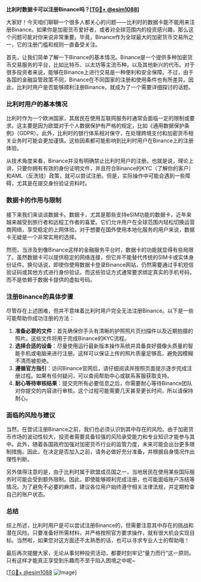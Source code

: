 **比利时数据卡可以注册Binance吗？[[TG💪+ @esim1088](https://t.me/s/esim1088)]**

大家好！今天咱们聊聊一个很多人都关心的问题——比利时的数据卡能不能用来注册Binance。如果你是加密货币爱好者，或者对全球范围内的投资感兴趣，那么这个问题可能对你来说非常重要。毕竟，Binance作为全球最大的加密货币交易所之一，它的注册门槛和规则一直备受关注。

首先，让我们简单了解一下Binance的基本情况。Binance是一个提供多种加密货币交易服务的平台，比如比特币、以太坊等主流币种，以及其他新兴的代币。对于很多投资者来说，能够在Binance上进行交易是一种便利和安全保障。不过，由于各国的金融监管政策不同，Binance在不同国家的注册和使用条件也有所差异。因此，比利时用户是否能够顺利注册Binance，就成为了一个需要详细探讨的话题。

### 比利时用户的基本情况

比利时作为一个欧洲国家，其居民在使用互联网服务时通常会面临一定的限制或要求。这主要是因为欧盟对于个人数据保护有严格的规定，比如《通用数据保护条例》（GDPR）。此外，比利时的银行体系相对保守，在处理跨境支付和加密货币相关业务时可能会更加谨慎。这些因素都可能影响到比利时用户在Binance上的注册体验。

从技术角度来看，Binance并没有明确禁止比利时用户的注册。也就是说，理论上讲，只要你拥有有效的身份证明文件，并且符合Binance的KYC（了解你的客户）和AML（反洗钱）政策，就可以尝试注册。但是，实际操作中可能会遇到一些障碍，尤其是在提交身份验证资料时。

### 数据卡的作用与限制

接下来我们来谈谈数据卡。数据卡，尤其是那些支持eSIM功能的数据卡，近年来越来越受到旅行者和远程工作者的喜爱。它们允许用户在全球范围内轻松切换运营商网络，享受稳定的上网体验。对于想要在国外使用本地化服务的用户来说，数据卡无疑是一个非常实用的选择。

然而，当涉及到像Binance这样的金融服务平台时，数据卡的功能就显得有些局限了。虽然数据卡可以提供稳定的网络连接，但它并不能替代传统的SIM卡或实体身份证件。换句话说，即使你使用数据卡登录Binance网站，仍然需要通过手机短信验证码或其他方式进行身份验证。而这些验证方式通常要求绑定真实的手机号码，而不是依赖于数据卡提供的虚拟号码。

### 注册Binance的具体步骤

尽管存在上述困难，但并不意味着比利时用户完全无法注册Binance。以下是一些可能帮助你成功注册的方法：

1. **准备必要的文件**：首先确保你手头有清晰的护照照片页扫描件以及近期拍摄的照片。这些文件将用于完成Binance的KYC流程。
2. **选择合适的设备**：尽量使用运行最新版本操作系统并具备良好摄像头质量的智能手机或电脑来进行注册。这样可以保证上传的照片质量足够高，避免因模糊不清而被拒绝。
3. **遵循官方指引**：访问Binance官网后，请仔细阅读并按照页面提示逐步完成注册过程。如果有任何疑问，可以查阅帮助中心或联系客服获取支持。
4. **耐心等待审核结果**：提交完所有必要信息之后，你需要耐心等待Binance团队对你提交的内容进行审核。这个过程可能需要几天甚至更长时间，所以请保持耐心。

### 面临的风险与建议

当然，在尝试注册Binance之前，我们也必须认识到其中存在的风险。由于加密货币市场的波动性较大，投资者需要具备较强的风险承受能力和专业知识才能参与其中。此外，随着各国政府加强对加密货币行业的监管力度，未来可能会出台更多限制措施。因此，在决定是否加入之前，请务必做好充分准备，并根据自身情况作出理性判断。

另外值得注意的是，由于比利时属于欧盟成员国之一，当地居民在使用某些国际服务时可能会受到额外限制。因此，即使能够顺利完成注册，也可能面临账户冻结等情况。为了避免不必要的麻烦，建议各位用户始终遵守相关法律法规，并定期检查自己的账户状态。

### 总结

综上所述，比利时用户是可以尝试注册Binance的，但需要注意其中存在的挑战和潜在风险。只要准备好所需材料，并严格按照官方要求操作，就有很大机会实现目标。当然啦，如果您对这方面还不太熟悉的话，也可以寻求专业人士的帮助哦！

最后再次提醒大家，无论从事何种投资活动，都要时刻牢记“量力而行”这一原则。只有这样才能真正享受到乐趣而不至于陷入困境之中呢~

[[TG💪+ @esim1088](https://t.me/s/esim1088) ![Image](https://i.postimg.cc/4NQfJmqS/Snipaste-2025-05-13-00-14-12.png)]